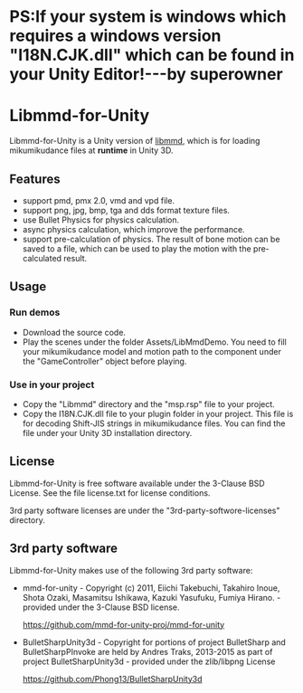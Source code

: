 # PS:If your system is windows which requires a windows version "I18N.CJK.dll" which can be found in your Unity Editor!---by superowner



# Libmmd-for-Unity

Libmmd-for-Unity is a Unity version of [libmmd](https://github.com/itsuhane/libmmd), which is for loading mikumikudance files at **runtime** in Unity 3D.

## Features

- support pmd, pmx 2.0, vmd and vpd file.
- support png, jpg, bmp, tga and dds format texture files.
- use Bullet Physics for physics calculation.
- async physics calculation, which improve the performance.
- support pre-calculation of physics. The result of bone motion can be saved to a file, which can be used to play the motion with the pre-calculated result.

## Usage

### Run demos

- Download the source code. 
- Play the scenes under the folder Assets/LibMmdDemo. You need to fill your mikumikudance model and motion path to the component under the "GameController" object before playing.

### Use in your project

- Copy the "Libmmd" directory and the "msp.rsp" file to your project.
- Copy the I18N.CJK.dll file to your plugin folder in your project. This file is for decoding Shift-JIS strings in mikumikudance files. You can find the file under your Unity 3D installation directory. 

## License

Libmmd-for-Unity is free software available under the 3-Clause BSD License. See the file license.txt for license conditions.

3rd party software licenses are under the "3rd-party-softwore-licenses" directory.

## 3rd party software

Libmmd-for-Unity makes use of the following 3rd party software:

- mmd-for-unity - Copyright (c) 2011, Eiichi Takebuchi, Takahiro Inoue, Shota Ozaki, Masamitsu Ishikawa, Kazuki Yasufuku, Fumiya Hirano. - provided under the 3-Clause BSD license.

  https://github.com/mmd-for-unity-proj/mmd-for-unity

- BulletSharpUnity3d - Copyright for portions of project BulletSharp and BulletSharpPInvoke are held by Andres Traks, 2013-2015 as part of project BulletSharpUnity3d - provided under the zlib/libpng License

  https://github.com/Phong13/BulletSharpUnity3d

